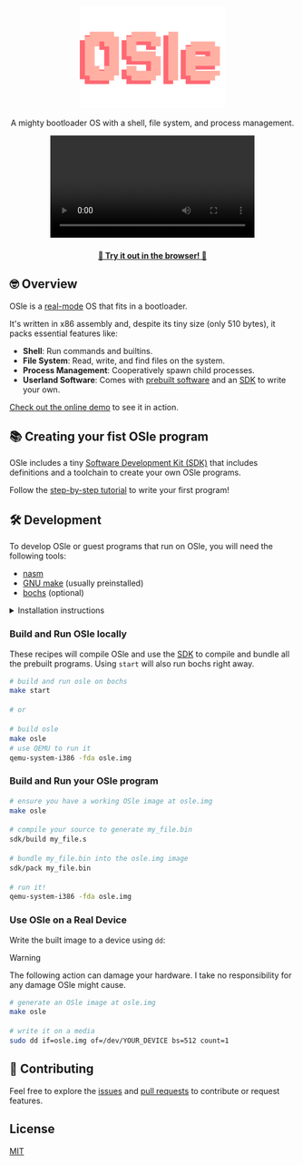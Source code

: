 <p align="center">
  <img width="256" src="./docs/logo.svg" alt="logo">
</p>

<p align="center">
A mighty bootloader OS with a shell, file system, and process management.
</p>

<p align="center">
  <video src="https://github.com/user-attachments/assets/17ff6689-5bc9-4cb9-9ad3-ac0ad04b8d9a" width=360></video>
</p>

<h4 align="center">
  <a href="https://shikaan.github.io/OSle/">🚀 Try it out in the browser! 🚀</a>
</h4>


## 🤓 Overview

OSle is a [real-mode](https://wiki.osdev.org/Real_Mode) OS that fits in a 
bootloader. 

It's written in x86 assembly and, despite its tiny size (only 510 bytes), it 
packs essential features like:

- **Shell**: Run commands and builtins.
- **File System**: Read, write, and find files on the system.
- **Process Management**: Cooperatively spawn child processes.
- **Userland Software**: Comes with [prebuilt software](./bin/) and an 
[SDK](./sdk/) to write your own.

[Check out the online demo](https://shikaan.github.io/OSle) to see it in action.

## 📚 Creating your fist OSle program

OSle includes a tiny [Software Development Kit (SDK)](./sdk/) that includes
definitions and a toolchain to create your own OSle programs.

Follow the [step-by-step tutorial](./tutorial/) to write your first program!

## 🛠️ Development

To develop OSle or guest programs that run on OSle, you will need the following
tools:

- [nasm](https://www.nasm.us)
- [GNU make](https://www.gnu.org/software/make/) (usually preinstalled)
- [bochs](https://bochs.sourceforge.io) (optional)

<details>
<summary>Installation instructions</summary>

#### MacOS

Install dependencies using Homebrew:

```sh
brew install nasm
brew install bochs
```

#### Linux

Install dependencies using your local package manager, e.g., on Debian:

```sh
apt install nasm bochs
```
</details>

### Build and Run OSle locally

These recipes will compile OSle and use the [SDK](./sdk/) to compile and bundle
all the prebuilt programs. Using `start` will also run bochs right away.

```sh
# build and run osle on bochs
make start

# or

# build osle
make osle
# use QEMU to run it
qemu-system-i386 -fda osle.img
```

### Build and Run your OSle program

```sh
# ensure you have a working OSle image at osle.img
make osle

# compile your source to generate my_file.bin
sdk/build my_file.s

# bundle my_file.bin into the osle.img image
sdk/pack my_file.bin

# run it!
qemu-system-i386 -fda osle.img
```

### Use OSle on a Real Device

Write the built image to a device using `dd`:

> [!WARNING]  
> The following action can damage your hardware. I take no responsibility for
> any damage OSle might cause.

```sh
# generate an OSle image at osle.img
make osle

# write it on a media
sudo dd if=osle.img of=/dev/YOUR_DEVICE bs=512 count=1
```

## 🤝 Contributing

Feel free to explore the [issues](https://github.com/shikaan/OSle/issues) and [pull requests](https://github.com/shikaan/OSle/pulls) to contribute or request features.

## License

[MIT](./LICENSE)